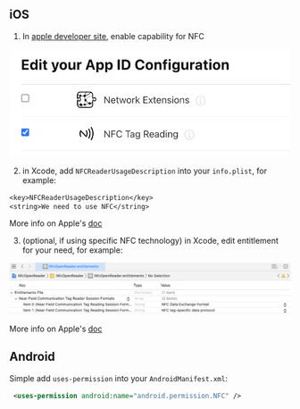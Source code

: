 ## iOS

1. In [apple developer site](https://developer.apple.com/), enable capability for NFC

![enable capability](./images/enable-capability.png "enable capability")

2. in Xcode, add `NFCReaderUsageDescription` into your `info.plist`, for example:

```
<key>NFCReaderUsageDescription</key>
<string>We need to use NFC</string>
```

More info on Apple's [doc](https://developer.apple.com/documentation/bundleresources/information_property_list/nfcreaderusagedescription?language=objc)

3. (optional, if using specific NFC technology) in Xcode, edit entitlement for your need, for example:

![edit entitlement](./images/edit-entitlement.png "edit entitlement")

More info on Apple's [doc](https://developer.apple.com/documentation/bundleresources/entitlements/com_apple_developer_nfc_readersession_formats?language=objc)

## Android

Simple add `uses-permission` into your `AndroidManifest.xml`:

```xml
 <uses-permission android:name="android.permission.NFC" />
```

